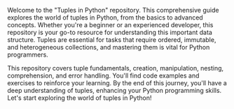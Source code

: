 Welcome to the "Tuples in Python" repository. This comprehensive guide explores the world of tuples in Python, from the basics to advanced concepts. Whether you're a beginner or an experienced developer, this repository is your go-to resource for understanding this important data structure. Tuples are essential for tasks that require ordered, immutable, and heterogeneous collections, and mastering them is vital for Python programmers.

This repository covers tuple fundamentals, creation, manipulation, nesting, comprehension, and error handling. You'll find code examples and exercises to reinforce your learning. By the end of this journey, you'll have a deep understanding of tuples, enhancing your Python programming skills. Let's start exploring the world of tuples in Python!
